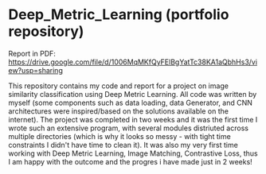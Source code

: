 # Deep_Metric_Learning (portfolio repository)

Report in PDF: https://drive.google.com/file/d/1006MqMKfQyFElBgYatTc38KA1aQbhHs3/view?usp=sharing

This repository contains my code and report for a project on image similarity classification using Deep Metric Learning. All code was written by myself (some components such as data loading, data Generator, and CNN architectures were inspired/based on the solutions available on the internet). The project was completed in two weeks and it was the first time I wrote such an extensive program, with several modules distriuted across multiple directories (which is why it looks so messy - with tight time constraints I didn't have time to clean it). It was also my very first time working with Deep Metric Learning, Image Matching, Contrastive Loss, thus I am happy with the outcome and the progres i have made just in 2 weeks! 
